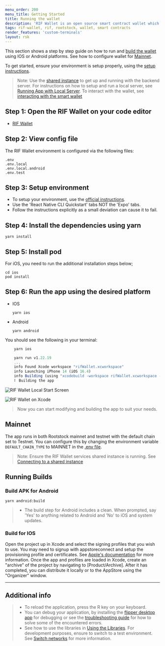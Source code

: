 ```yaml
---
menu_order: 200
menu_title: Getting Started
title: Running the wallet
description: 'RIF Wallet is an open source smart contract wallet which enables businesses to create and deploy fully customizable on-chain wallets'
tags: rif-wallet, rif, rootstock, wallet, smart contracts
render_features: 'custom-terminals'
layout: rsk
---
```


This section shows a step by step guide on how to run and [build the wallet](#running-builds) using IOS or Android platforms. See how to configure wallet for [Mainnet](#mainnet).
 
To get started, ensure your environment is setup properly, using the [setup instructions](/rif/wallet/).
> Note: Use the [shared instance](/rif/wallet/dev-reference/running-with-local-server#connect-to-a-shared-instance) to get up and running with the backend server. For instructions on how to setup and run a local server, see [Running App with Local Server](/rif/wallet/dev-reference/running-with-local-server/). To interact with the wallet, see [interacting with the smart wallet](/rif/wallet/dev-reference/interact-with-the-wallet/)

## Step 1: Open the RIF Wallet on your code editor

- [RIF Wallet](https://github.com/rsksmart/rif-wallet)

## Step 2: View config file

The RIF Wallet environment is configured via the following files:

```shell
.env
.env.local
.env.local.android
.env.test
```

## Step 3: Setup environment

* To setup your environment, use the [official instructions](https://reactnative.dev/docs/environment-setup). 
* Use the 'React Native CLI Quickstart' tabs NOT the 'Expo' tabs. 
* Follow the instructions explicitly as a small deviation can cause it to fail.

## Step 4: Install the dependencies using yarn

```shell
yarn install
```

## Step 5: Install pod

For iOS, you need to run the additional installation steps below;

```shell
cd ios
pod install
```

## Step 6: Run the app using the desired platform

[](#top "multiple-terminals")
- IOS
  ```shell
  yarn ios
  ```
- Android
  ```shell
  yarn android
  ```

You should see the following in your terminal:

```javascript
    yarn ios

    yarn run v1.22.19
    ...
    info Found Xcode workspace "rifWallet.xcworkspace"
    info Launching iPhone 14 (iOS 16.4)
    info Building (using "xcodebuild -workspace rifWallet.xcworkspace -configuration Debug -scheme rifWallet -destination id=333FFAA3-D662-491F-8D46-BCF4AD5C713C")
    ⠇ Building the app
```

![RIF Wallet Local Start Screen](/assets/img/rif-wallet/rif-wallet-local-start-screen.png)

<div class="image-container">
    <img src="/assets/img/rif-wallet/rif-wallet-xcode.png"  title="RIF Wallet on Xcode" />
</div>

> Now you can start modifying and building the app to suit your needs.

## Mainnet

The app runs in both Rootstock mainnet and testnet with the default chain set to Testnet. You can configure this by changing the environment variable `DEFAULT_CHAIN_TYPE` to MAINNET in the [.env file](https://github.com/rsksmart/rif-wallet/blob/develop/.env).

> Note: Ensure the RIF Wallet services shared instance is running. See [Connecting to a shared instance](/rif/wallet/dev-reference/running-with-local-server#connect-to-a-shared-instance)

## Running Builds

### Build APK for Android

```shell
yarn android:build
```

> - The build step for Android includes a clean. When prompted, say 'Yes' to anything related to Android and 'No' to iOS and system updates. 

### Build for IOS

Open the project up in Xcode and select the signing profiles that you wish to use. You may need to signup with appstoreconnect and setup the provisioning profile and certificates. See [Apple's documentation](https://developer.apple.com/help/account/) for more information. Once the app and profiles are loaded in Xcode, create an "archive" of the project by navigating to [Product/Archive]. After it has completed, you can distribute it locally or to the AppStore using the "Organizer" window.

---

## Additional info
> - To reload the application, press  the R key on your keyboard. 
> - You can debug your application, by installing the [flipper desktop app](https://fbflipper.com/) for debugging or see the [troubleshooting guide](/rif/wallet/dev-reference/troubleshooting/) for how to solve some of the encountered errors.
> - See how to use the libraries in [Using the Libraries](/rif/wallet/dev-reference/rif-wallet-libs/). For development purposes, ensure to switch to a test environment. See [Switch networks](/rif/wallet/user-guide/switch-networks/) for more information.
